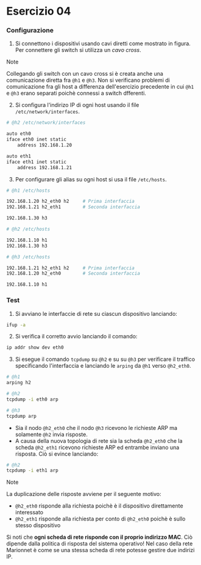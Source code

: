 # Esercizio 04

### Configurazione

1. Si connettono i dispositivi usando cavi diretti come mostrato in figura. Per connettere gli switch si utilizza un *cavo cross*.

>[!NOTE]
> Collegando gli switch con un cavo cross si è creata anche una comunicazione diretta fra `@h1` e `@h3`. Non si verificano problemi di comunicazione fra gli host a differenza dell'esercizio precedente in cui `@h1` e `@h3` erano separati poichè connessi a switch dfferenti.

2. Si configura l'indirizo IP di ogni host usando il file `/etc/network/interfaces`. 

```bash
# @h2 /etc/network/interfaces

auto eth0
iface eth0 inet static
    address 192.168.1.20

auto eth1
iface eth1 inet static
    address 192.168.1.21
```

3. Per configurare gli alias su ogni host si usa il file `/etc/hosts`.

```bash
# @h1 /etc/hosts

192.168.1.20 h2_eth0 h2     # Prima interfaccia
192.168.1.21 h2_eth1        # Seconda interfaccia

192.168.1.30 h3

# @h2 /etc/hosts

192.168.1.10 h1
192.168.1.30 h3

# @h3 /etc/hosts

192.168.1.21 h2_eth1 h2     # Prima interfaccia
192.168.1.20 h2_eth0        # Seconda interfaccia

192.168.1.10 h1
```

### Test

1. Si avviano le interfaccie di rete su ciascun dispositivo lanciando:

```bash
ifup -a
```

2. Si verifica il corretto avvio lanciando il comando:

```bash
ip addr show dev eth0
```

3. Si esegue il comando `tcpdump` su `@h2` e su su `@h3` per verificare il traffico specificando l'interfaccia e lanciando le `arping` da `@h1` verso `@h2_eth0`.

```bash
# @h1
arping h2

# @h2
tcpdump -i eth0 arp

# @h3
tcpdump arp
```

* Sia il nodo `@h2_eth0` che il nodo `@h3` ricevono le richieste ARP ma solamente `@h2` invia risposte.
* A causa della nuova topologia di rete sia la scheda `@h2_eth0` che la scheda `@h2_eth1` ricevono richieste ARP ed entrambe inviano una risposta. Ciò si evince lanciando:

```bash
# @h2
tcpdump -i eth1 arp
```

>[!NOTE]
> La duplicazione delle risposte avviene per il seguente motivo:
> * `@h2_eth0` risponde alla richiesta poichè è il dispositivo direttamente interessato
> * `@h2_eth1` risponde alla richiesta per conto di `@h2_eth0` poichè è sullo stesso dispositivo
>
> Si noti che **ogni scheda di rete risponde con il proprio indirizzo MAC**. Ciò dipende dalla politica di risposta del sistema operativo!
> Nel caso della rete Marionnet è come se una stessa scheda di rete potesse gestire due indirizi IP.